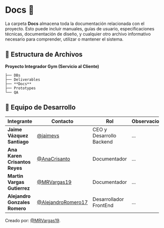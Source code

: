 
 # Docs 📑
La carpeta **Docs** almacena toda la documentación relacionada con el proyecto. Esto puede incluir manuales, guías de usuario, especificaciones técnicas, documentación de diseño, y cualquier otro archivo informativo necesario para comprender, utilizar o mantener el sistema.

## 📁 **Estructura de Archivos**
**Proyecto Integrador Gym (Servicio al Cliente)**

```plaintext
├── DBs
├── Deliverables
├── **Docs**
├── Prototypes
└── QA
```

## 👥 **Equipo de Desarrollo**

| **Integrante**                | **Contacto**                                               | **Rol**                  | **Observaciones** |
| ----------------------------- | ---------------------------------------------------------- | ------------------------ | ----------------- |
| **Jaime Vázquez Santiago**    | [@jaimevs](https://github.com/jaimevs)                     | CEO y Desarrollo Backend | ...               |
| **Ana Karen Crisantos Reyes** | [@AnaCrisanto](https://github.com/AnaCrisanto)             | Documentador             | ...               |
| **Martin Vargas Gutierrez**   | [@MRVargas19](https://github.com/MRVargas19)               | Documentador             | ...               |
| **Alejandro Gonzales Romero** | [@AlejandroRomero17](https://github.com/AlejandroRomero17) | Desarrollador FrontEnd   | ...               |


Creado por: [@MRVargas19](https://github.com/MRVargas19).

